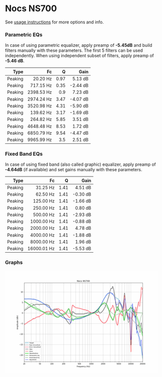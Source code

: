 # Nocs NS700
See [usage instructions](https://github.com/jaakkopasanen/AutoEq#usage) for more options and info.

### Parametric EQs
In case of using parametric equalizer, apply preamp of **-5.45dB** and build filters manually
with these parameters. The first 5 filters can be used independently.
When using independent subset of filters, apply preamp of **-5.46 dB**.

| Type    | Fc         |    Q | Gain     |
|--------:|-----------:|-----:|---------:|
| Peaking | 20.20 Hz   | 0.97 | 5.13 dB  |
| Peaking | 717.15 Hz  | 0.35 | -2.44 dB |
| Peaking | 2398.53 Hz | 0.9  | 7.23 dB  |
| Peaking | 2974.24 Hz | 3.47 | -4.07 dB |
| Peaking | 3520.98 Hz | 4.31 | -5.90 dB |
| Peaking | 139.62 Hz  | 3.17 | -1.69 dB |
| Peaking | 264.82 Hz  | 5.85 | 3.51 dB  |
| Peaking | 4648.48 Hz | 8.53 | 1.72 dB  |
| Peaking | 6850.79 Hz | 9.54 | -4.47 dB |
| Peaking | 9965.99 Hz | 3.5  | 2.51 dB  |

### Fixed Band EQs
In case of using fixed band (also called graphic) equalizer, apply preamp of **-4.64dB**
(if available) and set gains manually with these parameters.

| Type    | Fc          |    Q | Gain     |
|--------:|------------:|-----:|---------:|
| Peaking | 31.25 Hz    | 1.41 | 4.51 dB  |
| Peaking | 62.50 Hz    | 1.41 | -0.30 dB |
| Peaking | 125.00 Hz   | 1.41 | -1.66 dB |
| Peaking | 250.00 Hz   | 1.41 | 0.80 dB  |
| Peaking | 500.00 Hz   | 1.41 | -2.93 dB |
| Peaking | 1000.00 Hz  | 1.41 | -0.88 dB |
| Peaking | 2000.00 Hz  | 1.41 | 4.78 dB  |
| Peaking | 4000.00 Hz  | 1.41 | -1.88 dB |
| Peaking | 8000.00 Hz  | 1.41 | 1.96 dB  |
| Peaking | 16000.01 Hz | 1.41 | -5.53 dB |

### Graphs
![](./Nocs%20NS700.png)